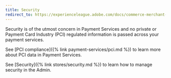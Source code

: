 ```yaml
---
title: Security
redirect_to: https://experienceleague.adobe.com/docs/commerce-merchant-services/payment-services/security.html
---
```


Security is of the utmost concern in Payment Services and no private or Payment Card Industry (PCI) regulated information is passed across your payment services.

See [PCI compliance]({% link payment-services/pci.md %}) to learn more about PCI data in Payment Services.

See [Security]({% link stores/security.md %}) to learn how to manage security in the Admin.